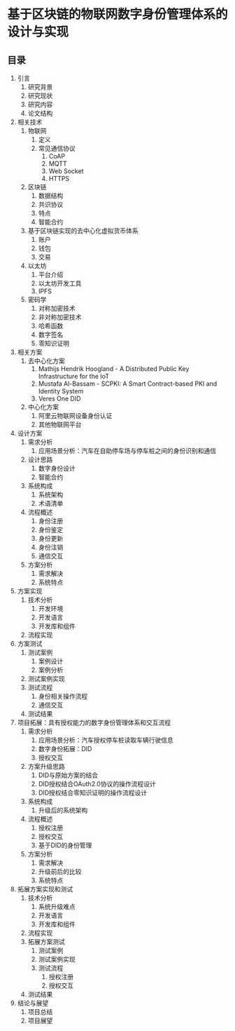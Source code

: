 # 基于区块链的物联网数字身份管理体系的设计与实现

## 目录

1. 引言
   1. 研究背景
   2. 研究现状
   3. 研究内容
   4. 论文结构
2. 相关技术
   1. 物联网
      1. 定义
      2. 常见通信协议
         1. CoAP
         2. MQTT
         3. Web Socket
         4. HTTPS
   2. 区块链
      1. 数据结构
      2. 共识协议
      3. 特点
      4. 智能合约
   3. 基于区块链实现的去中心化虚拟货币体系
      1. 账户
      2. 钱包
      3. 交易
   4. 以太坊
      1. 平台介绍
      2. 以太坊开发工具
      3. IPFS
   5. 密码学
      1. 对称加密技术
      2. 非对称加密技术
      3. 哈希函数
      4. 数字签名
      5. 零知识证明
3. 相关方案
   1. 去中心化方案
      1. Mathijs Hendrik Hoogland - A Distributed Public Key Infrastructure for the IoT
      2. Mustafa Al-Bassam - SCPKI: A Smart Contract-based PKI and Identity System
      3. Veres One DID
   2. 中心化方案
      1. 阿里云物联网设备身份认证
      2. 其他物联网平台
4. 设计方案
   1. 需求分析
      1. 应用场景分析：汽车在自助停车场与停车桩之间的身份识别和通信
   2. 设计思路
      1. 数字身份设计
      2. 智能合约
   3. 系统构成
      1. 系统架构
      2. 术语清单
   4. 流程概述
      1. 身份注册
      2. 身份鉴定
      3. 身份更新
      4. 身份注销
      5. 通信交互
   5. 方案分析
      1. 需求解决
      2. 系统特点
5. 方案实现
   1. 技术分析
      1. 开发环境
      2. 开发语言
      3. 开发库和组件
   2. 流程实现
6. 方案测试
   1. 测试案例
      1. 案例设计
      2. 案例分析
   2. 测试案例实现
   3. 测试流程
      1. 身份相关操作流程
      2. 通信交互
   4. 测试结果
7. 项目拓展：具有授权能力的数字身份管理体系和交互流程
   1. 需求分析
      1. 应用场景分析：汽车授权停车桩读取车辆行驶信息
      2. 数字身份拓展：DID
      3. 授权交互
   2. 方案升级思路
      1. DID与原始方案的结合
      2. DID授权结合OAuth2.0协议的操作流程设计
      3. DID授权结合零知识证明的操作流程设计
   3. 系统构成
      1. 升级后的系统架构
   4. 流程概述
      1. 授权注册
      2. 授权交互
      3. 基于DID的身份管理
   5. 方案分析
      1. 需求解决
      2. 升级前后的比较
      3. 系统特点
8. 拓展方案实现和测试
   1. 技术分析
      1. 系统升级难点
      2. 开发语言
      3. 开发库和组件
   2. 流程实现
   3. 拓展方案测试
      1.  测试案例
      2.  测试案例实现
      3.  测试流程
          1.  授权注册
          2.  授权交互
   4. 测试结果
9.  结论与展望
    1.  项目总结
    2.  项目展望